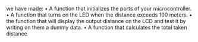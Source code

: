 
we have made:
•  A function that initializes the ports of your microcontroller.
•  A function that turns on the LED when the distance
exceeds 100 meters.
•  the function that will display the output distance on the LCD and test it by writing on them a dummy data.
•  A function that calculates the total taken distance